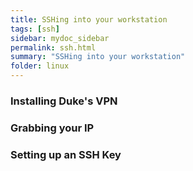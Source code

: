 ```yaml
---
title: SSHing into your workstation
tags: [ssh]
sidebar: mydoc_sidebar
permalink: ssh.html
summary: "SSHing into your workstation"
folder: linux
---
```


### Installing Duke's VPN

### Grabbing your IP

### Setting up an SSH Key
